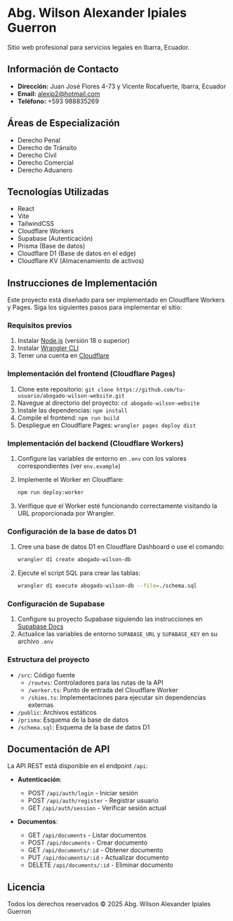 # Abg. Wilson Alexander Ipiales Guerron

Sitio web profesional para servicios legales en Ibarra, Ecuador.

## Información de Contacto

- **Dirección:** Juan José Flores 4-73 y Vicente Rocafuerte, Ibarra, Ecuador
- **Email:** alexip2@hotmail.com
- **Teléfono:** +593 988835269

## Áreas de Especialización

- Derecho Penal
- Derecho de Tránsito
- Derecho Civil
- Derecho Comercial
- Derecho Aduanero

## Tecnologías Utilizadas

- React
- Vite
- TailwindCSS
- Cloudflare Workers
- Supabase (Autenticación)
- Prisma (Base de datos)
- Cloudflare D1 (Base de datos en el edge)
- Cloudflare KV (Almacenamiento de activos)

## Instrucciones de Implementación

Este proyecto está diseñado para ser implementado en Cloudflare Workers y Pages. Siga los siguientes pasos para implementar el sitio:

### Requisitos previos

1. Instalar [Node.js](https://nodejs.org/) (versión 18 o superior)
2. Instalar [Wrangler CLI](https://developers.cloudflare.com/workers/wrangler/install-and-update/)
3. Tener una cuenta en [Cloudflare](https://dash.cloudflare.com/sign-up)

### Implementación del frontend (Cloudflare Pages)

1. Clone este repositorio: `git clone https://github.com/tu-usuario/abogado-wilson-website.git`
2. Navegue al directorio del proyecto: `cd abogado-wilson-website`
3. Instale las dependencias: `npm install`
4. Compile el frontend: `npm run build`
5. Despliegue en Cloudflare Pages: `wrangler pages deploy dist`

### Implementación del backend (Cloudflare Workers)

1. Configure las variables de entorno en `.env` con los valores correspondientes (ver `env.example`)
2. Implemente el Worker en Cloudflare:
   ```sh
   npm run deploy:worker
   ```
   
3. Verifique que el Worker esté funcionando correctamente visitando la URL proporcionada por Wrangler.

### Configuración de la base de datos D1

1. Cree una base de datos D1 en Cloudflare Dashboard o use el comando:
   ```sh
   wrangler d1 create abogado-wilson-db
   ```

2. Ejecute el script SQL para crear las tablas:
   ```sh
   wrangler d1 execute abogado-wilson-db --file=./schema.sql
   ```

### Configuración de Supabase

1. Configure su proyecto Supabase siguiendo las instrucciones en [Supabase Docs](https://supabase.com/docs)
2. Actualice las variables de entorno `SUPABASE_URL` y `SUPABASE_KEY` en su archivo `.env`

### Estructura del proyecto

- `/src`: Código fuente
  - `/routes`: Controladores para las rutas de la API
  - `/worker.ts`: Punto de entrada del Cloudflare Worker
  - `/shims.ts`: Implementaciones para ejecutar sin dependencias externas
- `/public`: Archivos estáticos
- `/prisma`: Esquema de la base de datos
- `/schema.sql`: Esquema de la base de datos D1

## Documentación de API

La API REST está disponible en el endpoint `/api`:

- **Autenticación**:
  - POST `/api/auth/login` - Iniciar sesión
  - POST `/api/auth/register` - Registrar usuario
  - GET `/api/auth/session` - Verificar sesión actual

- **Documentos**:
  - GET `/api/documents` - Listar documentos
  - POST `/api/documents` - Crear documento
  - GET `/api/documents/:id` - Obtener documento
  - PUT `/api/documents/:id` - Actualizar documento
  - DELETE `/api/documents/:id` - Eliminar documento

## Licencia

Todos los derechos reservados © 2025 Abg. Wilson Alexander Ipiales Guerron
